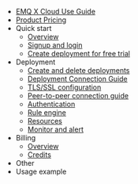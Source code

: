 * [EMQ X Cloud Use Guide](./README.md)
* [Product Pricing](./pricing.md)
* Quick start
  * [Overview](./quick_start/quick_start.md)
  * [Signup and login](./quick_start/signup_login.md)
  * [Create deployment for free trial](./quick_start/free_trial.md)
* Deployment
  * [Create and delete deployments](./deployments/create_delete.md)
  * [Deployment Connection Guide](./deployments/connections.md)
  * [TLS/SSL configuration](./deployments/tls.md)
  * [Peer-to-peer connection guide](./deployments/vpc_peering.md)
  * [Authentication](./deployments/users_and_acl.md)
  * [Rule engine](./deployments/rule_engine.md)
  * [Resources](./deployments/resources.md)
  * [Monitor and alert](./deployments/monitor.md)
* Billing
  * [Overview](./billing/overview.md)
  * [Credits](./billing/credits.md)
* Other
* Usage example
